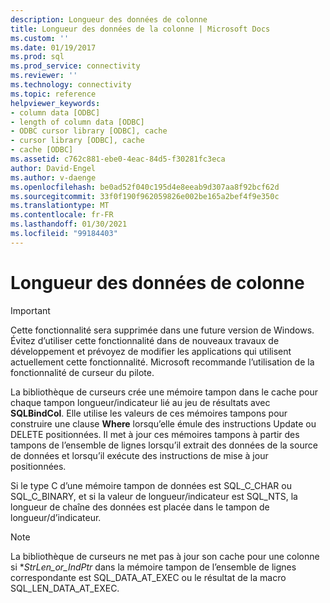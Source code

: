 ```yaml
---
description: Longueur des données de colonne
title: Longueur des données de la colonne | Microsoft Docs
ms.custom: ''
ms.date: 01/19/2017
ms.prod: sql
ms.prod_service: connectivity
ms.reviewer: ''
ms.technology: connectivity
ms.topic: reference
helpviewer_keywords:
- column data [ODBC]
- length of column data [ODBC]
- ODBC cursor library [ODBC], cache
- cursor library [ODBC], cache
- cache [ODBC]
ms.assetid: c762c881-ebe0-4eac-84d5-f30281fc3eca
author: David-Engel
ms.author: v-daenge
ms.openlocfilehash: be0ad52f040c195d4e8eeab9d307aa8f92bcf62d
ms.sourcegitcommit: 33f0f190f962059826e002be165a2bef4f9e350c
ms.translationtype: MT
ms.contentlocale: fr-FR
ms.lasthandoff: 01/30/2021
ms.locfileid: "99184403"
---
```

# <a name="length-of-column-data"></a>Longueur des données de colonne
> [!IMPORTANT]  
>  Cette fonctionnalité sera supprimée dans une future version de Windows. Évitez d’utiliser cette fonctionnalité dans de nouveaux travaux de développement et prévoyez de modifier les applications qui utilisent actuellement cette fonctionnalité. Microsoft recommande l’utilisation de la fonctionnalité de curseur du pilote.  
  
 La bibliothèque de curseurs crée une mémoire tampon dans le cache pour chaque tampon longueur/indicateur lié au jeu de résultats avec **SQLBindCol**. Elle utilise les valeurs de ces mémoires tampons pour construire une clause **Where** lorsqu’elle émule des instructions Update ou DELETE positionnées. Il met à jour ces mémoires tampons à partir des tampons de l’ensemble de lignes lorsqu’il extrait des données de la source de données et lorsqu’il exécute des instructions de mise à jour positionnées.  
  
 Si le type C d’une mémoire tampon de données est SQL_C_CHAR ou SQL_C_BINARY, et si la valeur de longueur/indicateur est SQL_NTS, la longueur de chaîne des données est placée dans le tampon de longueur/d’indicateur.  
  
> [!NOTE]  
>  La bibliothèque de curseurs ne met pas à jour son cache pour une colonne si **StrLen_or_IndPtr* dans la mémoire tampon de l’ensemble de lignes correspondante est SQL_DATA_AT_EXEC ou le résultat de la macro SQL_LEN_DATA_AT_EXEC.
